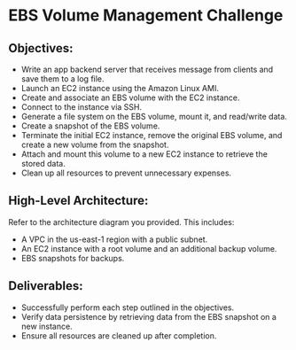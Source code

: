 # EBS Volume Management Challenge

## Objectives:
- Write an app backend server that receives message from clients and save them to a log file.
- Launch an EC2 instance using the Amazon Linux AMI.
- Create and associate an EBS volume with the EC2 instance.
- Connect to the instance via SSH.
- Generate a file system on the EBS volume, mount it, and read/write data.
- Create a snapshot of the EBS volume.
- Terminate the initial EC2 instance, remove the original EBS volume, and create a new volume from the snapshot.
- Attach and mount this volume to a new EC2 instance to retrieve the stored data.
- Clean up all resources to prevent unnecessary expenses.

## High-Level Architecture:
Refer to the architecture diagram you provided. This includes:

- A VPC in the us-east-1 region with a public subnet.
- An EC2 instance with a root volume and an additional backup volume.
- EBS snapshots for backups.

## Deliverables:
- Successfully perform each step outlined in the objectives.
- Verify data persistence by retrieving data from the EBS snapshot on a new instance.
- Ensure all resources are cleaned up after completion.